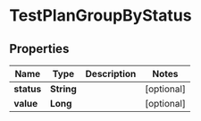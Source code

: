 

# TestPlanGroupByStatus


## Properties

| Name | Type | Description | Notes |
|------------ | ------------- | ------------- | -------------|
|**status** | **String** |  |  [optional] |
|**value** | **Long** |  |  [optional] |




